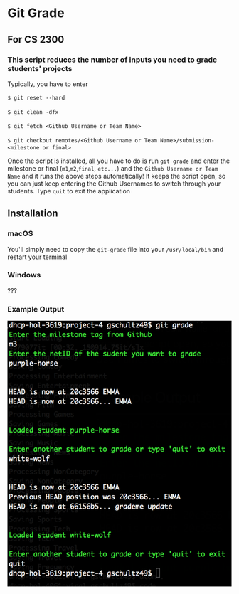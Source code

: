 # Git Grade
## For CS 2300

### This script reduces the number of inputs you need to grade students' projects

Typically, you have to enter

```
$ git reset --hard

$ git clean -dfx

$ git fetch <Github Username or Team Name>

$ git checkout remotes/<Github Username or Team Name>/submission-<milestone or final>
```

Once the script is installed, all you have to do is run `git grade` and enter the milestone or final (`m1`,`m2`,`final`, `etc...`) and the `Github Username or Team Name` and it runs the above steps automatically! It keeps the script open, so you can just keep entering the Github Usernames to switch through your students. Type `quit` to exit the application


## Installation

### macOS
You'll simply need to copy the `git-grade` file into your `/usr/local/bin` and restart your terminal

### Windows
???

### Example Output

![](example.png)
